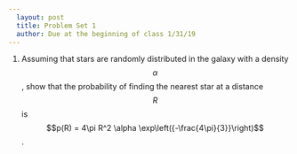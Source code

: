 ```yaml
---
  layout: post
  title: Problem Set 1
  author: Due at the beginning of class 1/31/19
---
```

1. Assuming that stars are randomly distributed in the galaxy with a density $$\alpha$$, show that the probability of finding the nearest star at a distance $$R$$ is $$p(R) = 4\pi R^2 \alpha \exp\left({-\frac{4\pi}{3}}\right)$$.
